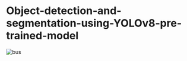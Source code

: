 # Object-detection-and-segmentation-using-YOLOv8-pre-trained-model

![bus](https://github.com/KansaraT/Object-detection-and-segmentation-using-YOLOv8-pre-trained-model/assets/91043060/93591192-df6b-4877-80db-b555fe93c4fb)
